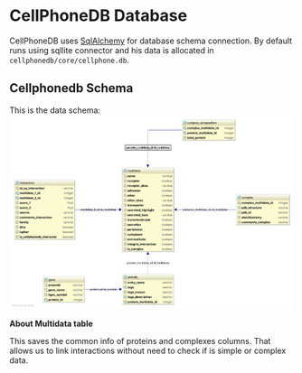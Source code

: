 # CellPhoneDB Database 
CellPhoneDB uses [SqlAlchemy](https://www.sqlalchemy.org/) for database schema connection. By default runs using sqllite connector and
his data is allocated in `cellphonedb/core/cellphone.db`.

## Cellphonedb Schema
This is the data schema:
![Database schema](images/database-schema.png "CellPhoneDB Database Schema")

**About Multidata table**

This saves the common info of proteins and complexes columns. That allows us to link interactions without need to check if is simple or complex data.